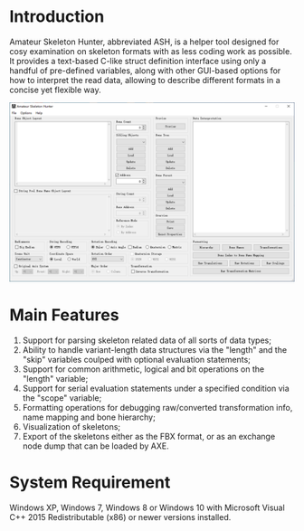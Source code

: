 # Introduction
Amateur Skeleton Hunter, abbreviated ASH, is a helper tool designed for cosy examination on skeleton formats with as less coding work as possible. It provides a text-based C-like struct definition interface using only a handful of pre-defined variables, along with other GUI-based options for how to interpret the read data, allowing to describe different formats in a concise yet flexible way. 

![](ASH_Latest.png)

# Main Features
1. Support for parsing skeleton related data of all sorts of data types;
2. Ability to handle variant-length data structures via the "length" and the "skip" variables coulped with optional evaluation statements;
3. Support for common arithmetic, logical and bit operations on the "length" variable;
4. Support for serial evaluation statements under a specified condition via the "scope" variable;
5. Formatting operations for debugging raw/converted transformation info, name mapping and bone hierarchy;
6. Visualization of skeletons;
7. Export of the skeletons either as the FBX format, or as an exchange node dump that can be loaded by AXE.

# System Requirement
Windows XP, Windows 7, Windows 8 or Windows 10 with Microsoft Visual C++ 2015 Redistributable (x86) or newer versions installed.
